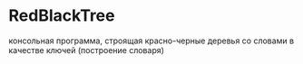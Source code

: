 # RedBlackTree
консольная программа, строящая красно-черные деревья со словами в качестве ключей (построение словаря)
